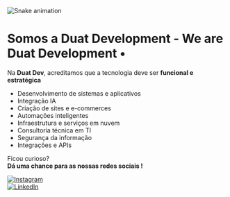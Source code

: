 ![Snake animation](https://github.com/seu-usuário-aqui/seu-usuário-aqui/blob/output/github-contribution-grid-snake.svg)
# Somos a Duat Development - We are Duat Development •


Na **Duat Dev**, acreditamos que a tecnologia deve ser **funcional e estratégica**

- Desenvolvimento de sistemas e aplicativos 
- Integração IA  
- Criação de sites e e-commerces  
- Automações inteligentes  
- Infraestrutura e serviços em nuvem  
- Consultoria técnica em TI  
- Segurança da informação  
- Integrações e APIs


Ficou curioso?  
**Dá uma chance para as nossas redes sociais !**

[![Instagram](https://img.shields.io/badge/@duat.dev-E4405F?style=for-the-badge&logo=instagram&logoColor=white)](https://www.instagram.com/duat.dev)  
[![LinkedIn](https://img.shields.io/badge/Duat%20Dev-0077B5?style=for-the-badge&logo=linkedin&logoColor=white)](https://www.linkedin.com/company/duatdev)


